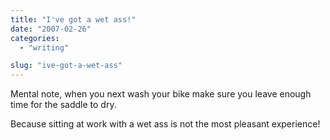 ```yaml
---
title: "I've got a wet ass!"
date: "2007-02-26"
categories: 
  - "writing"

slug: "ive-got-a-wet-ass"
---
```


Mental note, when you next wash your bike make sure you leave enough time for the saddle to dry.

Because sitting at work with a wet ass is not the most pleasant experience!
